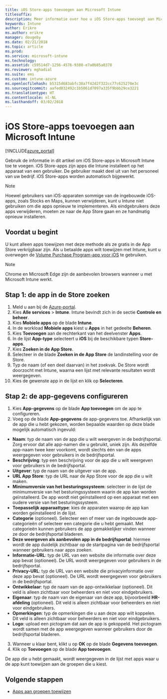 ```yaml
---
title: iOS Store-apps toevoegen aan Microsoft Intune
titlesuffix: 
description: Meer informatie over hoe u iOS Store-apps toevoegt aan Microsoft Intune.
keywords: Intune
author: Erikre
ms.author: erikre
manager: dougeby
ms.date: 02/21/2018
ms.topic: article
ms.prod: 
ms.service: microsoft-intune
ms.technology: 
ms.assetid: c59514d7-1256-4576-9380-e7a0b85a0378
ms.reviewer: mghadial
ms.suite: ems
ms.custom: intune-azure
ms.openlocfilehash: b5315d683abfc38a7f42d2f322cc77c625270e3c
ms.sourcegitcommit: aafed032492c1b5861d7097a335f9bbb29ce3221
ms.translationtype: HT
ms.contentlocale: nl-NL
ms.lasthandoff: 03/02/2018
---
```

# <a name="how-to-add-ios-store-apps-to-microsoft-intune"></a>iOS Store-apps toevoegen aan Microsoft Intune

[!INCLUDE[azure_portal](./includes/azure_portal.md)]


Gebruik de informatie in dit artikel om iOS Store-apps in Microsoft Intune toe te voegen. iOS Store-apps zijn apps die Intune installeert op het apparaat van een gebruiker. De gebruiker maakt deel uit van het personeel van uw bedrijf. iOS Store-apps worden automatisch bijgewerkt. 

>[!NOTE]
>Hoewel gebruikers van iOS-apparaten sommige van de ingebouwde iOS-apps, zoals Stocks en Maps, kunnen verwijderen, kunt u Intune niet gebruiken om die apps opnieuw te implementeren. Als eindgebruikers deze apps verwijderen, moeten ze naar de App Store gaan en ze handmatig opnieuw installeren.

## <a name="before-you-start"></a>Voordat u begint

U kunt alleen apps toewijzen met deze methode als ze gratis in de App Store verkrijgbaar zijn. Als u betaalde apps wilt toewijzen met Intune, kunt u overwegen de [Volume Purchase Program-app voor iOS](vpp-apps-ios.md) te gebruiken.

>[!NOTE]
>Chrome en Microsoft Edge zijn de aanbevolen browsers wanneer u met Microsoft Intune werkt.

## <a name="step-1---search-for-the-app-in-the-store"></a>Stap 1: de app in de Store zoeken

1. Meld u aan bij de [Azure-portal](https://portal.azure.com).
2. Kies **Alle services** > **Intune**. Intune bevindt zich in de sectie **Controle en beheer**.
3. Kies **Mobiele apps** op de blade **Intune**.
4. In de workload **Mobiele apps** kiest u **Apps** in het gedeelte **Beheren**.
5. Kies **Toevoegen** aan de rechterkant van het deelvenster **Apps**.
6. In de lijst **App-type** selecteert u **iOS** bij de beschikbare typen **Store-apps**.
6. Kies **Zoeken in de App Store**.
7. Selecteer in de blade **Zoeken in de App Store** de landinstelling voor de Store.
8. Typ de naam (of een deel daarvan) in het zoekvak. De Store wordt doorzocht met Intune, waarna een lijst met relevante resultaten wordt weergegeven.
9. Kies de gewenste app in de lijst en klik op **Selecteren**.

## <a name="step-2---configure-app-information"></a>Stap 2: de app-gegevens configureren

1. Kies **App-gegevens** op de blade **App toevoegen** om de app te configureren.
2. Voeg op de blade **App-gegevens** de app-gegevens toe. Afhankelijk van de app die u hebt gekozen, worden bepaalde waarden op deze blade mogelijk automatisch ingevuld:
- **Naam**: typ de naam van de app die u wilt weergeven in de bedrijfsportal. Zorg ervoor dat alle app-namen die u gebruikt, uniek zijn. Als dezelfde app-naam twee keer voorkomt, wordt slechts één van de apps weergegeven voor gebruikers in de bedrijfsportal.
- **Beschrijving**: typ een beschrijving voor de app die u wilt weergeven voor gebruikers in de bedrijfsportal.
- **Uitgever**: typ de naam van de uitgever van de app.
- **URL App Store**: typ de URL naar de App Store voor de app die u wilt maken.
- **Minimumversie van het besturingssysteem**: selecteer in de lijst de minimumversie van het besturingssysteem waarin de app kan worden geïnstalleerd. De app wordt niet geïnstalleerd op een apparaat met een oudere versie van het besturingssysteem.
- **Toepasselijk apparaattype**: kies de apparaten waarop de app kan worden geïnstalleerd in de lijst.
- **Categorie** (optioneel). Selecteer een of meer van de ingebouwde app-categorieën of selecteer een categorie die u hebt gemaakt. Met categorieën kunnen gebruikers de app gemakkelijker vinden wanneer ze door de bedrijfsportal bladeren.
- **Deze weergeven als aanbevolen app in de bedrijfsportal**: hiermee wordt de app duidelijk zichtbaar op de startpagina van de bedrijfsportal wanneer gebruikers naar apps zoeken.
- **Informatie-URL**: typ de URL van een website die informatie over deze app bevat (optioneel). De URL wordt weergegeven voor gebruikers in de bedrijfsportal.
- **Privacy-URL**: typ de URL van een website die privacyinformatie over deze app bevat (optioneel). De URL wordt weergegeven voor gebruikers in de bedrijfsportal.
- **Ontwikkelaar**: typ de naam van de app-ontwikkelaar (optioneel). Dit veld is alleen zichtbaar voor beheerders en niet voor eindgebruikers.
- **Eigenaar**: typ de naam van de eigenaar van deze app, bijvoorbeeld **HR-afdeling** (optioneel).  Dit veld is alleen zichtbaar voor beheerders en niet voor eindgebruikers.
- **Opmerkingen**: typ de opmerkingen die u aan deze app wilt koppelen. Dit veld is alleen zichtbaar voor beheerders en niet voor eindgebruikers.
- **Logo**: upload een pictogram dat aan de app is gekoppeld. Het pictogram wordt samen met de app weergegeven wanneer gebruikers door de bedrijfsportal bladeren.
3. Wanneer u klaar bent, klikt u op **OK** op de blade **Gegevens toevoegen**.
4. Klik op **Toevoegen** op de blade **App toevoegen**. 

De app die u hebt gemaakt, wordt weergegeven in de lijst met apps waar u de app kunt toewijzen aan de groepen die u kiest. 

## <a name="next-steps"></a>Volgende stappen

- [Apps aan groepen toewijzen](apps-deploy.md)
